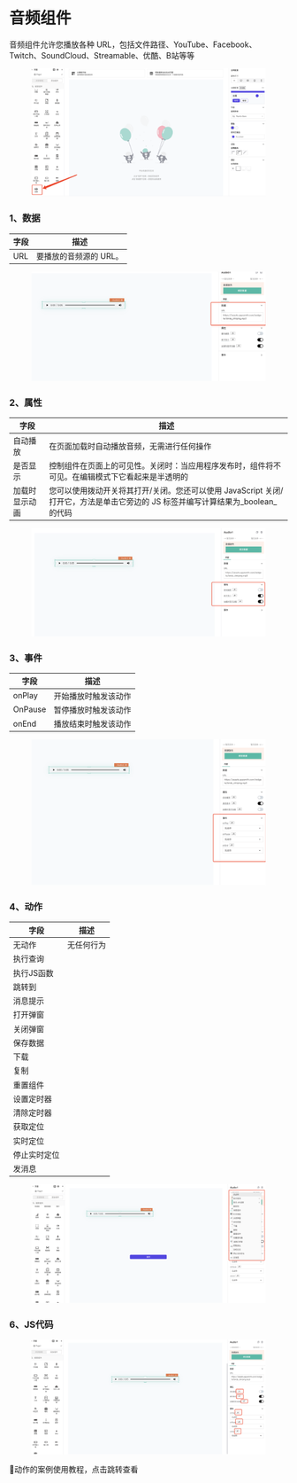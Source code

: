 # 音频组件

音频组件允许您播放各种 URL，包括文件路径、YouTube、Facebook、Twitch、SoundCloud、Streamable、优酷、B站等等

<figure><img src="../../../.gitbook/assets/image (92).png" alt=""><figcaption></figcaption></figure>

### 1、数据

| 字段  | 描述            |
| --- | ------------- |
| URL | 要播放的音频源的 URL。 |

<figure><img src="../../../.gitbook/assets/image (52) (1).png" alt=""><figcaption></figcaption></figure>

### 2、属性

| 字段      | 描述                                                                            |
| ------- | ----------------------------------------------------------------------------- |
| 自动播放    | 在页面加载时自动播放音频，无需进行任何操作                                                         |
| 是否显示    | 控制组件在页面上的可见性。关闭时：当应用程序发布时，组件将不可见。在编辑模式下它看起来是半透明的                              |
| 加载时显示动画 | 您可以使用拨动开关将其打开/关闭。您还可以使用 JavaScript 关闭/打开它，方法是单击它旁边的 JS 标签并编写计算结果为_boolean_的代码 |

<figure><img src="../../../.gitbook/assets/image (82) (1).png" alt=""><figcaption></figcaption></figure>

### 3、事件

| 字段      | 描述         |
| ------- | ---------- |
| onPlay  | 开始播放时触发该动作 |
| OnPause | 暂停播放时触发该动作 |
| onEnd   | 播放结束时触发该动作 |

<figure><img src="../../../.gitbook/assets/image (50) (1).png" alt=""><figcaption></figcaption></figure>



### 4、动作

| 字段      | 描述    |
| ------- | ----- |
| 无动作     | 无任何行为 |
| 执行查询    |       |
| 执行JS函数  |       |
| 跳转到     |       |
| 消息提示    |       |
| 打开弹窗    |       |
| 关闭弹窗    |       |
| 保存数据    |       |
| 下载      |       |
| 复制      |       |
| 重置组件    |       |
| 设置定时器   |       |
| 清除定时器   |       |
| 获取定位    |       |
| 实时定位    |       |
| 停止实时定位  |       |
| 发消息     |       |

<figure><img src="../../../.gitbook/assets/image (61) (1).png" alt=""><figcaption></figcaption></figure>

### 6、JS代码



<figure><img src="../../../.gitbook/assets/image (91) (1).png" alt=""><figcaption></figcaption></figure>





📣动作的案例使用教程，点击跳转查看
